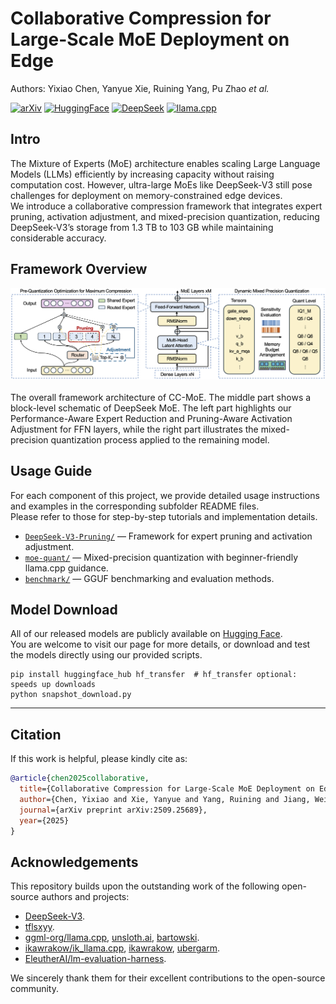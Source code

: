 # Collaborative Compression for Large-Scale MoE Deployment on Edge

Authors: Yixiao Chen, Yanyue Xie, Ruining Yang, Pu Zhao *et al.*

[![arXiv](https://img.shields.io/badge/arXiv-2509.25689-df2a2a?logo=arxiv&logoColor=white)](https://www.arxiv.org/abs/2509.25689)
[![HuggingFace](https://img.shields.io/badge/HuggingFace-bobchenyx-FFD21F?logo=huggingface&logoColor=yellow)](https://huggingface.co/bobchenyx/DeepSeek-V3-0324-MLA-GGUF)
[![DeepSeek](https://img.shields.io/badge/DeepSeek-Reference-0078D7?labelColor=555555&logoColor=white)](https://github.com/deepseek-ai/DeepSeek-V3)
[![llama.cpp](https://img.shields.io/badge/llama.cpp-Reference-4CAF50?labelColor=555555&logo=github&logoColor=white)](https://github.com/ggml-org/llama.cpp)

## Intro
The Mixture of Experts (MoE) architecture enables scaling Large Language Models (LLMs) efficiently by increasing capacity without raising computation cost. However, ultra-large MoEs like DeepSeek-V3 still pose challenges for deployment on memory-constrained edge devices.  
We introduce a collaborative compression framework that integrates expert pruning, activation adjustment, and mixed-precision quantization, reducing DeepSeek-V3’s storage from 1.3 TB to 103 GB while maintaining considerable accuracy. 

## Framework Overview
<div align="center">
  <img src="assets/main.png"/>
</div><br/>
The overall framework architecture of CC-MoE. The middle part shows a block-level schematic of DeepSeek MoE. The left part highlights our Performance-Aware Expert Reduction and Pruning-Aware Activation Adjustment for FFN layers, while the right part illustrates the mixed-precision quantization process applied to the remaining model.

## Usage Guide
For each component of this project, we provide detailed usage instructions and examples in the corresponding subfolder README files.  
Please refer to those for step-by-step tutorials and implementation details.

- [`DeepSeek-V3-Pruning/`](./DeepSeek-V3-Pruning/) — Framework for expert pruning and activation adjustment.  
- [`moe-quant/`](./moe-quant/) — Mixed-precision quantization with beginner-friendly llama.cpp guidance. 
- [`benchmark/`](./benchmark/) — GGUF benchmarking and evaluation methods.  


## Model Download
All of our released models are publicly available on [Hugging Face](https://huggingface.co/bobchenyx).  
You are welcome to visit our page for more details, or download and test the models directly using our provided scripts.
```
pip install huggingface_hub hf_transfer  # hf_transfer optional: speeds up downloads
python snapshot_download.py
```

---
## Citation

If this work is helpful, please kindly cite as:

```bibtex
@article{chen2025collaborative,
  title={Collaborative Compression for Large-Scale MoE Deployment on Edge},
  author={Chen, Yixiao and Xie, Yanyue and Yang, Ruining and Jiang, Wei and Wang, Wei and He, Yong and Chen, Yue and Zhao, Pu and Wang, Yanzhi},
  journal={arXiv preprint arXiv:2509.25689},
  year={2025}
}
```

## Acknowledgements

This repository builds upon the outstanding work of the following open-source authors and projects:

- [DeepSeek-V3](https://github.com/deepseek-ai/DeepSeek-V3).
- [tflsxyy](https://github.com/tflsxyy).
- [ggml-org/llama.cpp](https://github.com/ggml-org/llama.cpp), [unsloth.ai](https://unsloth.ai/), [bartowski](https://github.com/bartowski1182).  
- [ikawrakow/ik_llama.cpp](https://github.com/ikawrakow/ik_llama.cpp), [ikawrakow](https://github.com/ikawrakow), [ubergarm](https://github.com/ubergarm).
- [EleutherAI/lm-evaluation-harness](https://github.com/EleutherAI/lm-evaluation-harness).

We sincerely thank them for their excellent contributions to the open-source community.


